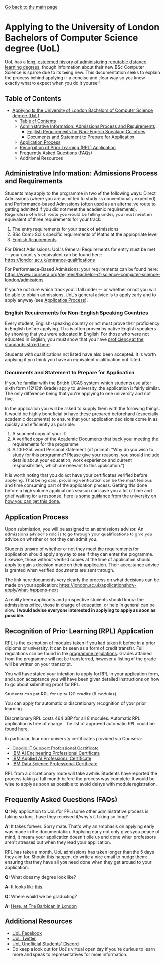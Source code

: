 [Go back to the main page](../README.md)

# Applying to the University of London Bachelors of Computer Science degree (UoL)

UoL has a [long, esteemed history of
administering reputable distance learning
degrees](https://en.wikipedia.org/wiki/University_of_London_Worldwide),
though information about their new BSc Computer Science is sparse
due to its being new. This documentation seeks to explain the process
behind applying in a concise and clear way so you know exactly what to
expect when you do it yourself.

## Table of Contents

- [Applying to the University of London Bachelors of Computer Science degree (UoL)](#applying-to-the-university-of-london-bachelors-of-computer-science-degree-uol)
  - [Table of Contents](#table-of-contents)
  - [Administrative Information: Admissions Process and Requirements](#administrative-information-admissions-process-and-requirements)
    - [English Requirements for Non-English Speaking Countries](#english-requirements-for-non-english-speaking-countries)
    - [Documents and Statement to Prepare for Application](#documents-and-statement-to-prepare-for-application)
  - [Application Process](#application-process)
  - [Recognition of Prior Learning (RPL) Application](#recognition-of-prior-learning-rpl-application)
  - [Frequently Asked Questions (FAQs)](#frequently-asked-questions-faqs)
  - [Additional Resources](#additional-resources)

## Administrative Information: Admissions Process and Requirements

Students may apply to the programme in two of the following ways:
Direct Admissions (where you are admitted to study as conventionally
expected) and Performance-based Admissions (often used as an
alternative route to getting admitted if you did not meet the academic
requirements). Regardless of which route you would be falling under,
you must meet an equivalent of three requirements for your track:

1. The entry requirements for your track of admissions
2. BSc Comp Sci's specific requirements of Maths at the appropriate level
3. [English Requirements](#english-requirements-for-non-english-speaking-countries)

For Direct Admissions: UoL's General Requirements for entry
must be met — your country's equivalent can be found here:
https://london.ac.uk/entrance-qualifications

For Performance-Based Admissions: your requirements can be found here:
https://www.coursera.org/degrees/bachelor-of-science-computer-science-london/admissions

If you're not sure which track you'll fall under — or whether
or not you will be able to obtain admissions, UoL's general
advice is to apply early and to apply anyway (see [Application
Process](#application-process)).

### English Requirements for Non-English Speaking Countries

Every student, English-speaking country or not must prove their
proficiency in English before applying. This is often proven
by native English speakers by showing that you were educated
in English. For those who were not educated in English, you
must show that you have [proficiency at the standards stated
here](https://london.ac.uk/applications/how-apply/english-requirements#awards-2563).

Students with qualifications not listed have also been accepted. It is
worth applying if you think you have an equivalent qualification not
listed.

### Documents and Statement to Prepare for Application

If you're familiar with the British UCAS system, which students use
after sixth form (12/13th Grade) apply to university, the application
is fairly similar. The only difference being that you're applying to
one university and not five.

In the application you will be asked to supply them with the following
things. It would be highly beneficial to have these prepared
beforehand (especially academic documents) to ensure that your
application decisions come in as quickly and efficiently as possible:

1. A scanned copy of your ID
2. A verified copy of the Academic Documents that back your meeting the requirements for the programme
3. A 100-250 word Personal Statement (of prompt: "Why do you wish to study for this programme?
   Please give your reasons, you should include details about your
   education, work experience and current responsibilities, which are
   relevant to this application.")

It is worth noting that you do not have your certificates verified
before applying. That being said, providing verification can be the
most tedious and time consuming part of the application process.
Getting this done before a high volume applications season can
save you a lot of time and grief waiting for a response. [Here
is some guidance from the university on how you can get this
done.](https://london.ac.uk/applications/how-apply/supplying-evidence)

## Application Process

Upon submission, you will be assigned to an admissions advisor. An
admissions advisor's role is to go through your qualifications to give
you advice on whether or not they can admit you.

Students unsure of whether or not they meet the requirements for
application should apply anyway to see if they can enter the
programme. Likewise, those without verified copies at the time of
application should apply to gain a decision made on their application.
Their acceptance advice is granted when verified documents are sent
through.

The link here documents very clearly the process
on what decisions can be made on your application:
https://london.ac.uk/applicationshow-apply/what-happens-next

A reality keen applicants and prospective students should know: the
admissions office, those in charge of education, or help in general
can be slow. **I would advise everyone interested in applying to apply
as soon as possible.**

## Recognition of Prior Learning (RPL) Application

RPL is the exemption of modules taken if you had taken it before
in a prior diploma or university. It can be seen as a form of
credit transfer. Full regulations can be found in the [programme
regulations](https://london.ac.uk/sites/default/files/regulations/progregs-bsc-computer-science-2021-22.pdf). Grades attained from the
programme will not be transferred, however a listing of the grade will
be written on your transcript.

You will have stated your intention to apply for RPL in your
application form, and upon acceptance you will have been given
detailed instructions on how to go about submitting proof for RPL.

Students can get RPL for up to 120 credits (8 modules).

You can apply for automatic or discretionary recognition of your prior learning.

Discretionary RPL costs 464 GBP for all 8 modules. Automatic RPL application is free of charge. The list of approved automatic RPL could be found [here](https://london.ac.uk/applications/how-apply/recognition-prior-learning/recognition-and-accreditation-prior-learning-3).

In particular, four non-university certificates provided via Coursera:

- [Google IT Support Professional Certificate](https://www.coursera.org/professional-certificates/google-it-support)
- [IBM AI Engineering Professional Certificate](https://www.coursera.org/professional-certificates/ai-engineer)
- [IBM Applied AI Professional Certificate](https://www.coursera.org/professional-certificates/applied-artifical-intelligence-ibm-watson-ai)
- [IBM Data Science Professional Certificate](https://www.coursera.org/professional-certificates/ibm-data-science)

RPL from a discretionary route will take awhile. Students have
reported the process taking a full month before the process was
complete. It would be wise to apply as soon as possible to avoid
delays with module registration.

## Frequently Asked Questions (FAQs)

**Q:** My application to UoL/for RPL/some other administrative process is taking so long, have they received it/why's it taking so long?

**A:** It takes forever. Sorry mate. That's why an emphasis on applying early was made in the documentation. Applying early not only gives you peace of mind, it means your application doesn't pile up and done when professors aren't stressed out when they read your application.

RPL has taken a month, UoL admissions has taken longer than the 5 days they aim for. Should this happen, do write a nice email to nudge them: ensuring that they have all you need done when they get around to your application.

**Q:** What does my degree look like?

**A:** It looks like [this](https://www.thestudentroom.co.uk/showthread.php?t=2459201).

**Q:** Where would we be graduating?

**A:** [Here, at The Barbican in London](https://www.youtube.com/watch?v=Oja7n2Kq2do)

## Additional Resources

- [UoL Facebook](https://www.facebook.com/LondonU/?ref=br_rs)
- [UoL Twitter](https://twitter.com/LondonU)
- [UoL Unofficial Students' Discord](https://discord.gg/GhRFG5X)
- Do keep a look out for UoL's virtual open day if you're curious to learn more and speak to representatives for more information.
